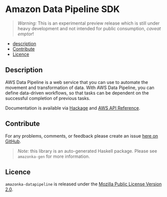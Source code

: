 # Amazon Data Pipeline SDK

> _Warning:_ This is an experimental preview release which is still under heavy development and not intended for public consumption, _caveat emptor_!

* [description](#description)
* [Contribute](#contribute)
* [Licence](#licence)

## Description

AWS Data Pipeline is a web service that you can use to automate the movement
and transformation of data. With AWS Data Pipeline, you can define
data-driven workflows, so that tasks can be dependent on the successful
completion of previous tasks.

Documentation is available via [Hackage](http://hackage.haskell.org/package/amazonka-datapipeline)
and [AWS API Reference](http://docs.aws.amazon.com/datapipeline/latest/APIReference/Welcome.html).


## Contribute

For any problems, comments, or feedback please create an issue [here on GitHub](https://github.com/brendanhay/amazonka/issues).

> _Note:_ this library is an auto-generated Haskell package. Please see `amazonka-gen` for more information.


## Licence

`amazonka-datapipeline` is released under the [Mozilla Public License Version 2.0](http://www.mozilla.org/MPL/).
